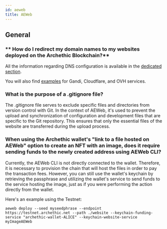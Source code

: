 ```yaml
---
id: aeweb
title: AEWeb
---
```


## General 

### ** How do I redirect my domain names to my websites deployed on the Archethic Blockchain?**

All the information regarding DNS configuration is available in the <a href="/participate/aeweb/dns" target="_blank">dedicated section</a>.

You will also find <a href="/participate/aeweb/dns#hosting-provider-integration" target="_blank">examples</a> for Gandi, Cloudflare, and OVH services.

### **What is the purpose of a .gitignore file?**

The .gitignore file serves to exclude specific files and directories from version control with Git. In the context of AEWeb, it's used to prevent the upload and synchronization of configuration and development files that are specific to the Git repository. This ensures that only the essential files of the website are transferred during the upload process.

### **When using the Archethic wallet's "link to a file hosted on AEWeb" option to create an NFT with an image, does it require sending funds to the newly created address using AEWeb CLI?**

Currently, the AEWeb CLI is not directly connected to the wallet. Therefore, it is necessary to provision the chain that will host the files in order to pay the transaction fees. However, you can still use the wallet's keychain by retrieving the passphrase and utilizing the wallet's service to send funds to the service hosting the image, just as if you were performing the action directly from the wallet.

Here's an example using the Testnet:

```
aeweb deploy --seed myseedphrase --endpoint https://testnet.archethic.net --path ./website --keychain-funding-service "archethic-wallet-ALICE" --keychain-website-service myImageAEWeb
```
